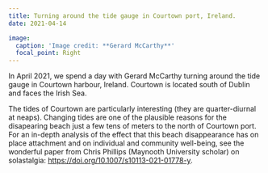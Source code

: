 ```yaml
---
title: Turning around the tide gauge in Courtown port, Ireland.
date: 2021-04-14

image:
  caption: 'Image credit: **Gerard McCarthy**'
  focal_point: Right
---
```

In April 2021, we spend a day with Gerard McCarthy turning around the tide gauge in Courtown harbour, Ireland. Courtown is located south of Dublin and faces the Irish Sea.
<!--more-->
The tides of Courtown are particularly interesting (they are quarter-diurnal at neaps). Changing tides are one of the plausible reasons for the disapearing beach just a few tens of meters to the north of Courtown port. For an in-depth analysis of the effect that this beach disappearance has on place attachment and on individual and community well-being, see the wonderful paper from Chris Phillips (Maynooth University scholar) on solastalgia: https://doi.org/10.1007/s10113-021-01778-y.
